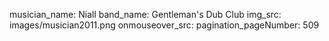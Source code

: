 musician_name: Niall
band_name: Gentleman&#39;s Dub Club
img_src: images/musician2011.png
onmouseover_src: 
pagination_pageNumber: 509
